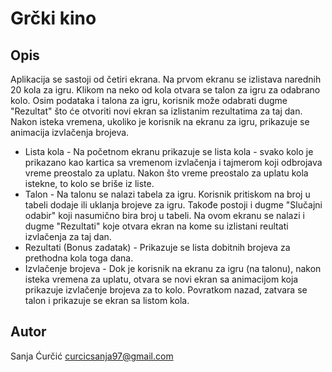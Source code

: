 # Grčki kino

## Opis
Aplikacija se sastoji od četiri ekrana. Na prvom ekranu se izlistava narednih 20 kola za igru. Klikom na neko od kola otvara se talon za igru za odabrano kolo. Osim podataka i talona za igru, korisnik može odabrati dugme "Rezultat" što će otvoriti novi ekran sa izlistanim rezultatima za taj dan. Nakon isteka vremena, ukoliko je korisnik na ekranu za igru, prikazuje se animacija izvlačenja brojeva.


- Lista kola - Na početnom ekranu prikazuje se lista kola - svako kolo je prikazano kao kartica sa vremenom izvlačenja i tajmerom koji odbrojava vreme preostalo za uplatu. Nakon što vreme preostalo za uplatu kola istekne, to kolo se briše iz liste.
- Talon - Na talonu se nalazi tabela za igru. Korisnik pritiskom na broj u tabeli dodaje ili uklanja brojeve za igru. Takođe postoji i dugme "Slučajni odabir" koji nasumično bira broj u tabeli. Na ovom ekranu se nalazi i dugme "Rezultati" koje otvara ekran na kome su izlistani reultati izvlačenja za taj dan.
- Rezultati (Bonus zadatak) - Prikazuje se lista dobitnih brojeva za prethodna kola toga dana.
- Izvlačenje brojeva - Dok je korisnik na ekranu za igru (na talonu), nakon isteka vremena za uplatu, otvara se novi ekran sa animacijom koja prikazuje izvlačenje brojeva za to kolo. Povratkom nazad, zatvara se talon i prikazuje se ekran sa listom kola.


## Autor
Sanja Ćurčić
curcicsanja97@gmail.com
